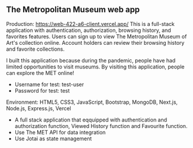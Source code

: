 ## The Metropolitan Museum web app
Production: https://web-422-a6-client.vercel.app/
This is a full-stack application with authentication, authorization, browsing history, and favorites features. Users can sign up to view The Metropolitan Museum of Art's collection online. Account holders can review their browsing history and favorite collections.

I built this application because during the pandemic, people have had limited opportunities to visit museums. By visiting this application, people can explore the MET online!

- Username for test: test-user
- Password for test: test

Environment: HTML5, CSS3, JavaScript, Bootstrap, MongoDB, Next.js, Node.js, Express.js, Vercel
- A full stack application that eqquipped with authentication and authorization function, Viewed History function and Favourite function.
- Use The MET API for data integration
- Use Jotai as state management
